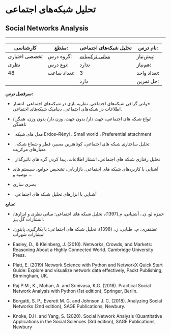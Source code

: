 # تحلیل شبکه‌های اجتماعی
## Social Networks Analysis
_______________________________________________________________________________
| کارشناسی      | مقطع:       | تحلیل شبکه‌های اجتماعی                                                        | نام درس:    |
| ------------- | ----------- | ----------------------------------------------------------------------------- | ----------- |
| تخصصی اختیاری | گروه درس:   | [مبانی ترکیبیات](../docs/curriculum/mandatory/Foundation-of-Combinatorics.md) | پیش‌نیاز:   |
| نظری          | نوع درس:    | ندارد                                                                         | هم‌نیاز:    |
| 48            | تعداد ساعت: | 3                                                                             | تعداد واحد: |
|               |             |  دارد                                                                         | حل تمرین:   |

**سرفصل درس:**


- خواص گرافی شبکه‌های اجتماعی. نظریه بازی در شبکه‌های اجتماعی. انتشار اطلاعات در شبکه‌های اجتماعی. دینامیک شبکه‌های اجتماعی.

- انواع شبکه های اجتماعی،‌ جهت دار/ بدون جهت، وزن دار/ بدون وزن، همگن/ ناهمگن

- ` `مدل های شبکه Erdos–Rényi ، Small world ، Preferential attachment

- ` `تحليل ساختاری شبکه های اجتماعی،  کوتاهترین مسير، قطر و شعاع شبکه، معيارهای مرکزیت

- ` `تحليل رفتاری شبکه های اجتماعی،  انتشار اطلاعات، پيدا کردن گره های تاثيرگذار

- آشنایی با کاربردهای شبکه های اجتماعی، بازاریابی، تشخيص جوامع، سيستم های توصيه و ...

- بصری سازی

- ` `آشنایی با ابزارهای تحليل شبکه های اجتماعی

**منابع:**

- حمزه لو، ن.، آشتيانی، م.(1397)، تحليل شبکه های اجتماعی: مبانی نظری و ابزارها، انتشارات گل بيز.

- غضنفری، م.، طبایی، ز.، (1398)، تحليل شبکه های اجتماعی: با بکارگيری پایتون، انتشارات شهراب

- Easley, D., & Kleinberg, J. (2010). Networks, Crowds, and Markets: Reasoning About a Highly Connected World. Cambridge University Press.

- Platt, E. (2019) Network Science with Python and NetworkX Quick Start Guide: Explore and visualize network data effectively, Packt Publishing, Birmingham, UK. 

- Raj P.M., K., Mohan, A. and Srinivasa, K.G. (2018). Practical Social Network Analysis with Python (1st edition), Springer, Berlin. 

- Borgatti, S. P., Everett M. G. and Johnson J. C. (2018). Analyzing Social Networks (2nd edition), SAGE Publications, Newbury. 

- Knoke, D.H. and Yang, S. (2020). Social Network Analysis (Quantitative Applications in the Social Sciences (3rd edition), SAGE Publications, Newbury
